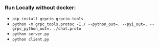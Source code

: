 ### Run Locally without docker:
- `pip install grpcio grpcio-tools`
- `python -m grpc_tools.protoc -I./ --python_out=. --pyi_out=. --grpc_python_out=. ./chat.proto`
- `python server.py`
- `python client.py`
